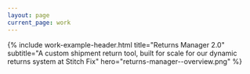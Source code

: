 ```yaml
---
layout: page
current_page: work
---
```


{% include work-example-header.html title="Returns Manager 2.0" subtitle="A custom shipment return tool, built for scale for our dynamic returns system at Stitch Fix" hero="returns-manager--overview.png" %}
